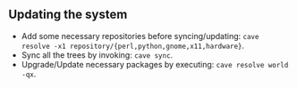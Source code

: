 ## Updating the system
* Add some necessary repositories before syncing/updating: `cave resolve -x1 repository/{perl,python,gnome,x11,hardware}`.
* Sync all the trees by invoking: `cave sync`.
* Upgrade/Update necessary packages by executing: `cave resolve world -qx`.